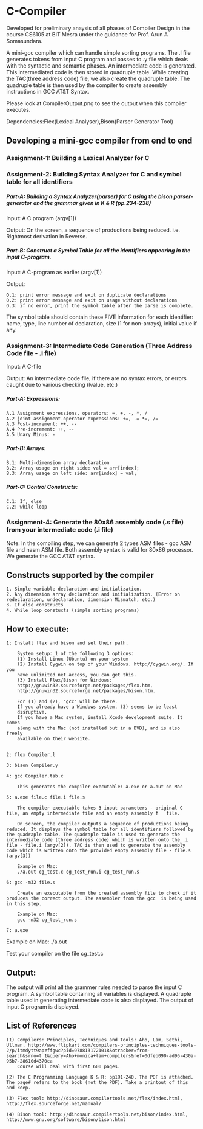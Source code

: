 # C-Compiler

Developed for preliminary anaysis of all phases of Compiler Design in the course CS6105 at BIT Mesra under the guidance for Prof. Arun A Somasundara. 

A mini-gcc compiler which can handle simple sorting programs. The .l file generates tokens from input C program and passes to .y file which deals with the syntactic and semantic phases. An intermediate code is generated. This intermediated code is then stored in quadruple table. While creating the TAC(three address code) file, we also create the quadruple table. The quadruple table is then used by the compiler to create assembly instructions in GCC AT&T Syntax. 

Please look at CompilerOutput.png to see the output when this compiler executes.

Dependencies:Flex(Lexical Analyser),Bison(Parser Generator Tool)

## Developing a mini-gcc compiler from end to end

### Assignment-1: Building a Lexical Analyzer for C

### Assignment-2: Building Syntax Analyzer for C and symbol table for all identifiers
##### Part-A: Building a Syntax Analyzer(parser) for C using the bison parser-generator and the grammar given in K & R (pp.234-238)

Input: A C program (argv[1])

Output: On the screen, a sequence of productions being reduced. i.e. Rightmost derivation in Reverse.

##### Part-B: Construct a Symbol Table for all the identifiers appearing in the input C-program.

Input: A C-program as earlier (argv[1])

Output:

    O.1: print error message and exit on duplicate declarations
    O.2: print error message and exit on usage without declarations
    O.3: if no error, print the symbol table after the parse is complete.
 
The symbol table should contain these FIVE information for each
identifier: name, type, line number of declaration, size (1 for
non-arrays), initial value if any.


### Assignment-3: Intermediate Code Generation (Three Address Code file - .i file)
Input: A C-file

Output: An intermediate code file, if there are no syntax errors, or
errors caught due to various checking (lvalue, etc.)

##### Part-A: Expressions:

    A.1 Assignment expressions, operators: =, +, -, *, /
    A.2 joint assignment-operator expressions: +=, -= *=, /=
    A.3 Post-increment: ++, --
    A.4 Pre-increment: ++, --
    A.5 Unary Minus: -

##### Part-B: Arrays:

    B.1: Multi-dimension array declaration
    B.2: Array usage on right side: val = arr[index];
    B.3: Array usage on left side: arr[index] = val;

##### Part-C: Control Constructs:

    C.1: If, else
    C.2: while loop
      
### Assignment-4: Generate the 80x86 assembly code (.s file) from your intermediate code (.i file)

Note:
In the compiling step, we can generate 2 types ASM files - gcc ASM file and nasm ASM file. Both assembly syntax is valid for 80x86 processor. We generate the GCC AT&T syntax.


## Constructs supported by the compiler

    1. Simple variable declaration and initialization.
    2. Any dimension array declaration and initialization. (Error on redeclaration, undeclaration, dimension Mismatch, etc.)
    3. If else constructs
    4. While loop constucts (simple sorting programs)

## How to execute:

    1: Install flex and bison and set their path.

        System setup: 1 of the following 3 options:
        (1) Install Linux (Ubuntu) on your system
        (2) Install Cygwin on top of your Windows. http://cygwin.org/. If you
        have unlimited net access, you can get this.
        (3) Install Flex/Bison for Windows:
        http://gnuwin32.sourceforge.net/packages/flex.htm,
        http://gnuwin32.sourceforge.net/packages/bison.htm.

        For (1) and (2), "gcc" will be there.
        If you already have a Windows system, (3) seems to be least
        disruptive. 
        If you have a Mac system, install Xcode development suite. It comes
        along with the Mac (not installed but in a DVD), and is also freely
        available on their website.


    2: flex Compiler.l

    3: bison Compiler.y

    4: gcc Compiler.tab.c 

        This generates the compiler executable: a.exe or a.out on Mac

    5: a.exe file.c file.i file.s 

        The compiler executable takes 3 input parameters - original C file, an empty intermediate file and an empty assembly f   file. 

        On screen, the compiler outputs a sequence of productions being reduced. It displays the symbol table for all identifiers followed by the quadraple table. The quadraple table is used to generate the intermediate code (three address code) which is written onto the .i file - file.i (argv[2]). TAC is then used to generate the assembly code which is written onto the provided empty assembly file - file.s (argv[3])

        Example on Mac:
        ./a.out cg_test.c cg_test_run.i cg_test_run.s

    6: gcc -m32 file.s 

        Create an executable from the created assembly file to check if it produces the correct output. The assembler from the gcc  is being used in this step.

        Example on Mac:
        gcc -m32 cg_test_run.s

    7: a.exe

Example on Mac:
./a.out

Test your compiler on the file cg_test.c

## Output:

The output will print all the grammer rules needed to parse the input C program. A symbol table containing all variables is displayed. A quadruple table used in generating intermediate code is also displayed. The output of input C program is displayed.

## List of References

    (1) Compilers: Principles, Techniques and Tools: Aho, Lam, Sethi,
    Ullman. http://www.flipkart.com/compilers-principles-techniques-tools-2/p/itmdytt9apzffgwc?pid=9788131721018&otracker=from-search&srno=t_1&query=Aho+monica+lam+compilers&ref=0dfeb090-ad96-430a-95b7-28610d4370ca
        Course will deal with first 600 pages.

    (2) The C Programming Language K & R: pp191-240. The PDF is attached.
    The page# refers to the book (not the PDF). Take a printout of this
    and keep.

    (3) Flex tool: http://dinosaur.compilertools.net/flex/index.html,
    http://flex.sourceforge.net/manual/

    (4) Bison tool: http://dinosaur.compilertools.net/bison/index.html,
    http://www.gnu.org/software/bison/bison.html
